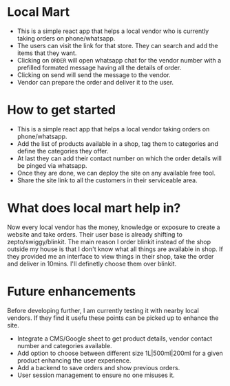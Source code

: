 # Local Mart
* This is a simple react app that helps a local vendor who is currently taking orders on phone/whatsapp.
* The users can visit the link for that store. They can search and add the items that they want.
* Clicking on `ORDER` will open whatsapp chat for the vendor number with a prefilled formated message having all the details of order.
* Clicking on send will send the message to the vendor.
* Vendor can prepare the order and deliver it to the user.

# How to get started
* This is a simple react app that helps a local vendor taking orders on phone/whatsapp. 
* Add the list of products available in a shop, tag them to categories and define the categories they offer.
* At last they can add their contact number on which the order details will be pinged via whatsapp.
* Once they are done, we can deploy the site on any available free tool.
* Share the site link to all the customers in their serviceable area.

# What does local mart help in?
Now every local vendor has the money, knowledge or exposure to create a website and take orders. Their user base is already shifting to zepto/swiggy/blinkit. The main reason I order blinkit instead of the shop outside my house is that I don't know what all things are available in shop. 
If they provided me an interface to view things in their shop, take the order and deliver in 10mins. I'll definetly choose them over blinkit.

# Future enhancements
Before developing further, I am currently testing it with nearby local vendors. If they find it usefu these points can be picked up to enhance the site.
* Integrate a CMS/Google sheet to get product details, vendor contact number and categories available.
* Add option to choose between different size 1L|500ml|200ml for a given product enhancing the user experience.
* Add a backend to save orders and show previous orders.
* User session management to ensure no one misuses it.